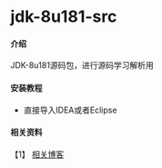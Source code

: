 # jdk-8u181-src

#### 介绍
JDK-8u181源码包，进行源码学习解析用



#### 安装教程
- 直接导入IDEA或者Eclipse





#### 相关资料

【1】  [相关博客](https://blog.csdn.net/YangCheney)
